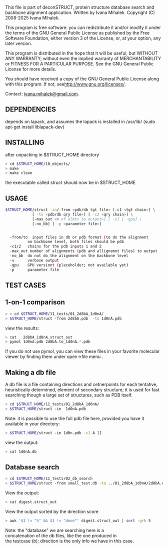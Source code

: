
This file is part of deconSTRUCT,
protein structure database search and backbone alignment application.
Written by Ivana Mihalek.  Copyright (C) 2008-2025 Ivana Mihalek.

This program is free software: you can redistribute it and/or modify
it under the terms of the GNU General Public License as published by
the Free Software Foundation, either version 3 of the License, or,
at your option, any later version.

This program is distributed in the hope that it will be useful,
but WITHOUT ANY WARRANTY; without even the implied warranty of
MERCHANTABILITY or FITNESS FOR A PARTICULAR PURPOSE. See the
GNU General Public License for more details.

You should have received a copy of the GNU General Public License
along with this program. If not, see<http://www.gnu.org/licenses/>.

Contact: ivana.mihalek@gmail.com.



DEPENDENCIES
------------

depends on lapack, and  assumes the lapack is installed in /usr/lib/ 
(sudo apt-get install liblapack-dev)


INSTALLING
----------

after unpacking in $STRUCT_HOME directory
```bash 
> cd $STRUCT_HOME/10_objects/
> make
> make clean
```

the executable called struct should now be in $STRUCT_HOME



USAGE
-----
```bash
$STRUCT_HOME/struct -in/-from <pdb/db tgt file> [-c1 <tgt chain>] \
		    [ -to <pdb/db qry file>] [ -c2 <qry chain>] \
		    [-max_out <# of almts to output>] [ -v] [ -gpu] \
		    [-no_bb] [ -p <parameter file>]


  -from/to  input files in db or pdb format (to do the alignment 
          on backbone level, both files should be pdb
  -c1/2   chains for the pdb inputs 1 and 2
  -max_out number of alignments (pdb and allignemnt files) to output
  -no_bb  do not do the alignment on the backbone level
  -v      verbose output
  -gpu    GPU versiont (placeholder; not available yet)
  -p      parameter file
``````


TEST CASES
----------

## 1-on-1 comparison

```bash
> > cd $STRUCT_HOME/11_tests/01_2d8bA_1d0nA/
> $STRUCT_HOME/struct -from 2d8bA.pdb  -to 1d0nA.pdb
```

view the results:
```bash 
> cat   2d8bA_1d0nA.struct_out
> pymol 1d0nA.pdb 2d8bA.to_1d0nA.*.pdb
```
If you do not use pymol, you can view these files in your
favorite molecular viewer by finding them under open->file menu .


## Making a db file 
A db file is a file containing directions and cetnerpoints for
   each tentative, heuristically determined, element of secondary
   structure; it is used for fast searching though a large set 
   of structures, such as PDB itself.
```bash
> cd $STRUCT_HOME/11_tests/01_2d8bA_1d0nA/
> $STRUCT_HOME/struct -in  1d0nA.pdb
```

Note: it is possible to use the full pdb file here,
provided you have it available in your directory:
```bash
> $STRUCT_HOME/struct -in 1d0n.pdb -c1 A ]]
```

view the output:
```bash
> cat 1d0nA.db
```

## Database search

```bash
> cd $STRUCT_HOME/11_tests/02_db_search
> $STRUCT_HOME/struct -from small_test.db -to ../01_2d8bA_1d0nA/2d8bA.db
```
View the output:
```bash
> cat digest.struct_out
```

View the output sorted by the direction score
```bash
> awk '$1 != "%" && $1 != "done"' digest.struct_out | sort -grk 5
```
Note: the "database" we are searching here is a  
   concatenation of the db files, like the one produced in  
   the testcase (b); 
   direction is the only info we have in this case.



